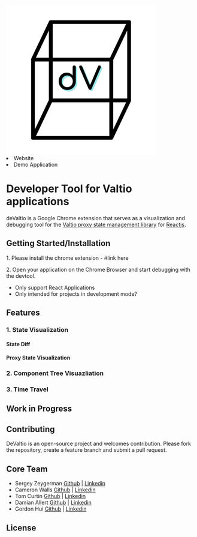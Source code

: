 <img src="./assets/deValtioLogo.png" width="400" height="400" align="center">

<li>Website</li>
<li>Demo Application</li>

<h1>Developer Tool for Valtio applications</h1>
deValtio is a Google Chrome extension that serves as a visualization and debugging tool for the <a href="https://github.com/pmndrs/valtio">Valtio proxy state management library</a> for <a href="https://reactjs.org/">Reactjs</a>.

<h2>Getting Started/Installation</h2>
<p>1. Please install the chrome extension - #link here</p>
<p>2. Open your application on the Chrome Browser and start debugging with the devtool. 
    <ul>
        <li>Only support React Applications</li>
        <li>Only intended for projects in development mode?</li>
    </ul>
</p>

<h2>Features</h2>
<h3>1. State Visualization</h3>
  <h4>State Diff</h4>
  <h4>Proxy State Visualization</h4>

<h3>2. Component Tree Visuazliation</h3>

<h3>3. Time Travel</h3>

<h2>Work in Progress</h2>

<h2>Contributing</h2>
DeValtio is an open-source project and welcomes contribution. Please fork the repository, create a feature branch and submit a pull request. 

<h2>Core Team</h2>
<ul>
  <li>Sergey Zeygerman <a href=#github>Github</a> | <a href=#linkedin>Linkedin</a></li>
  <li>Cameron Walls <a href=#github>Github</a> | <a href=#linkedin>Linkedin</a></li>
  <li>Tom Curtin <a href=#github>Github</a> | <a href=#linkedin>Linkedin</a></li>
  <li>Damian Allert <a href=#github>Github</a> | <a href=#linkedin>Linkedin</a></li>
  <li>Gordon Hui <a href=#github>Github</a> | <a href=#linkedin>Linkedin</a></li>
 </ul>
 
 <h2>License</h2>
